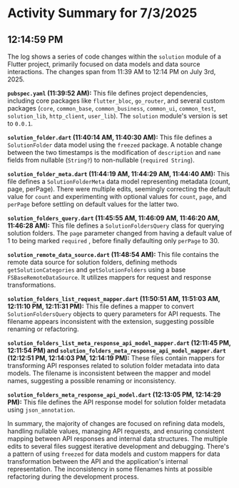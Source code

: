 # Activity Summary for 7/3/2025

## 12:14:59 PM
The log shows a series of code changes within the `solution` module of a Flutter project, primarily focused on data models and data source interactions.  The changes span from 11:39 AM to 12:14 PM on July 3rd, 2025.

**`pubspec.yaml` (11:39:52 AM):** This file defines project dependencies, including core packages like `flutter_bloc`, `go_router`, and several custom packages (`core`, `common_base`, `common_business`, `common_ui`, `common_test`, `solution_lib`, `http_client`, `user_lib`).  The `solution` module's version is set to `0.0.1`.

**`solution_folder.dart` (11:40:14 AM, 11:40:30 AM):** This file defines a `SolutionFolder` data model using the `freezed` package.  A notable change between the two timestamps is the modification of `description` and `name` fields from nullable (`String?`) to non-nullable (`required String`).

**`solution_folder_meta.dart` (11:44:19 AM, 11:44:29 AM, 11:44:40 AM):**  This file defines a `SolutionFolderMeta` data model representing metadata (count, page, perPage).  There were multiple edits, seemingly correcting the default value for `count` and experimenting with optional values for `count`, `page`, and `perPage` before settling on default values for the latter two.

**`solution_folders_query.dart` (11:45:55 AM, 11:46:09 AM, 11:46:20 AM, 11:46:28 AM):** This file defines a `SolutionFoldersQuery` class for querying solution folders. The `page` parameter changed from having a default value of 1 to being marked `required` , before finally defaulting only `perPage` to 30.


**`solution_remote_data_source.dart` (11:48:54 AM):** This file contains the remote data source for solution folders, defining methods `getSolutionCategories` and `getSolutionFolders` using a base `FSBaseRemoteDataSource`.  It utilizes mappers for request and response transformations.

**`solution_folders_list_request_mapper.dart` (11:50:51 AM, 11:51:03 AM, 12:11:10 PM, 12:11:31 PM):** This file defines a mapper to convert `SolutionFoldersQuery` objects to query parameters for API requests. The filename appears inconsistent with the extension, suggesting possible renaming or refactoring.

**`solution_folders_list_meta_response_api_model_mapper.dart` (12:11:45 PM, 12:11:54 PM) and `solution_folders_meta_response_api_model_mapper.dart` (12:12:51 PM, 12:14:03 PM, 12:14:19 PM):** These files contain mappers for transforming API responses related to solution folder metadata into data models. The filename is inconsistent between the mapper and model names, suggesting a possible renaming or inconsistency.

**`solution_folders_meta_response_api_model.dart` (12:13:05 PM, 12:14:29 PM):** This file defines the API response model for solution folder metadata using `json_annotation`.

In summary, the majority of changes are focused on refining data models, handling nullable values, managing API requests, and ensuring consistent mapping between API responses and internal data structures. The multiple edits to several files suggest iterative development and debugging.  There's a pattern of using `freezed` for data models and custom mappers for data transformation between the API and the application's internal representation. The inconsistency in some filenames hints at possible refactoring during the development process.

